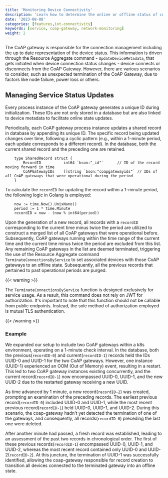 ```yaml
---
title: 'Monitoring Device Connectivity'
description: 'Learn how to determine the online or offline status of connected devices'
date: '2023-08-08'
categories: [features,iot-connectivity]
keywords: [service, coap-gateway, network-monitoring]
weight: 2
---
```


The CoAP gateway is responsible for the connection management including the up to date representation of the device status. This information is driven through the Resource Aggregate command - `UpdateDeviceMetadata`, that gets initiated when device connection status changes - device connects or disconnects from the CoAP Gateway. However, there are various scenarios to consider, such as unexpected termination of the CoAP Gateway, due to factors like node failure, power loss or others.

## Managing Service Status Updates

Every process instance of the CoAP gateway generates a unique ID during initialization. These IDs are not only stored in a database but are also linked to device metadata to facilitate online state updates.

Periodically, each CoAP gateway process instance updates a shared record in database by appending its unique ID. The specific record being updated changes over time, following a cyclic pattern (e.g., within a 1-minute period, each update corresponds to a different record). In the database, both the current shared record and the preceding one are retained.

```golang
    type SharedRecord struct {
        RecordID          int64 `bson:"_id"`      // ID of the record moving forward in time
        CoAPGatewayIDs    []string `bson:"coapgatewayids"` // IDs of all CoAP gateways that were operational during the period
    }
```

To calculate the `recordID` for updating the record within a 1-minute period, the following logic in Golang is employed:

```golang\(recordID-1\)
    now := time.Now().UnixNano()
    period := 1 * time.Minute
    recordID = now - (now % int64(period))
```

Upon the generation of a new record, all records with a `recordID` corresponding to the current time minus twice the period are utilized to construct a merged list of all CoAP gateways that were operational before. Subsequently, CoAP gateways running within the time range of the current time and the current time minus twice the period are excluded from this list. Any remaining CoAP gateways in the list are deemed terminated, triggering the use of the Resource Aggregate command `TerminateConnectionsByService` to set associated devices with those CoAP gateways to an offline state. Subsequently, all the previous records that pertained to past operational periods are purged.

{{< warning >}}

The `TerminateConnectionsByService` function is designed exclusively for service usage. As a result, this command does not rely on JWT for authorization. It's important to note that this function should not be callable from public endpoints. Instead, the sole method of authorization employed is mutual TLS authentication.

{{< /warning >}}

### Example

We expanded our setup to include two CoAP gateways within a k8s environment, operating on a 1-minute check interval. In the database, both the previous(`recordID-0`) and current(`recordID-1`) records held the IDs UUID-0 and UUID-1 for the two CoAP gateways. However, one instance (UUID-1) experienced an OOM (Out of Memory) event, resulting in a restart. This led to two CoAP gateway instances existing concurrently, and the current record(`recordID-1`) now encompassed UUID-0, UUID-1, and the new UUID-2 due to the restarted gateway receiving a new UUID.

As time advanced by 1 minute, a new record(`recordID-2`) was created, prompting an examination of the preceding records. The earliest previous record(`recordID-0`) included UUID-0 and UUID-1, while the most recent previous record(`recordID-1`) held UUID-0, UUID-1, and UUID-2. During this scenario, the coap-gateway hadn't yet detected the termination of one of the gateways, and consequently, all records(`recordID-0`) preceding the last one were deleted.

After another minute had passed, a fresh record was established, leading to an assessment of the past two records in chronological order. The first of these previous records(`recordID-1`) encompassed UUID-0, UUID-1, and UUID-2, whereas the most recent record contained only UUID-0 and UUID-2(`recordID-2`). At this juncture, the termination of UUID-1 was successfully identified, allowing the coap-gateway responsible for record creation to transition all devices connected to the terminated gateway into an offline state.
